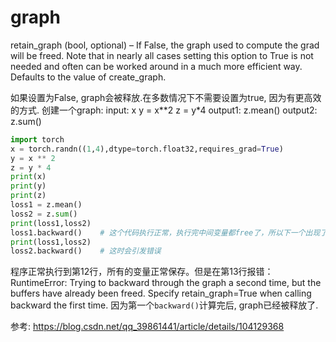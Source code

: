 # graph

retain_graph (bool, optional) – If False, the graph used to compute the grad will be freed. Note that in nearly all cases setting this option to True is not needed and often can be worked around in a much more efficient way. Defaults to the value of create_graph.

如果设置为False, graph会被释放.在多数情况下不需要设置为true, 因为有更高效的方式.
创建一个graph:
input: x
y = x**2
z = y*4
output1:
z.mean()
output2:
z.sum()

```python
import torch
x = torch.randn((1,4),dtype=torch.float32,requires_grad=True)
y = x ** 2
z = y * 4
print(x)
print(y)
print(z)
loss1 = z.mean()
loss2 = z.sum()
print(loss1,loss2)
loss1.backward()    # 这个代码执行正常，执行完中间变量都free了，所以下一个出现了问题
print(loss1,loss2)
loss2.backward()    # 这时会引发错误
```
程序正常执行到第12行，所有的变量正常保存。但是在第13行报错：
RuntimeError: Trying to backward through the graph a second time, but the buffers have already been freed. Specify retain_graph=True when calling backward the first time.
因为第一个`backward()`计算完后, graph已经被释放了.



参考:
https://blog.csdn.net/qq_39861441/article/details/104129368
